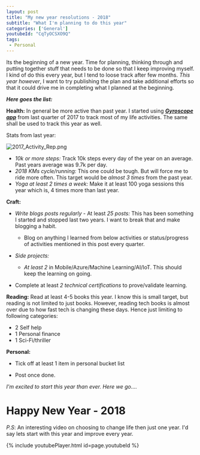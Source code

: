 ```yaml
---
layout: post
title: "My new year resolutions - 2018"
subtitle: "What I'm planning to do this year"
categories: ['General']
youtubeId: "CqTyOCSXO9Q"
tags:
 - Personal
---
```


Its the beginning of a new year. Time for planning, thinking through and putting together stuff that needs to be done so that I keep improving myself. I kind of do this every year, but I tend to loose track after few months. _This year however_, I want to try publishing the plan and take additional efforts so that it could drive me in completing what I planned at the beginning.

***Here goes the list:***

**Health:**
In general be more active than past year. I started using ***[Gyroscope app](https://gyrosco.pe/)*** from last quarter of 2017 to track most of my life activities. The same shall be used to track this year as well.  

Stats from last year:

![2017_Activity_Rep.png]({{site.baseurl}}/img/2017_Activity_Rep.png)

 - *10k or more steps:* Track 10k steps every day of the year on an average.  Past years average was 9.7k per day.
 - *2018 KMs cycle/running:* This one could be tough. But will force me to ride more often. This target would be _almost 3 times_ from the past year.
 - *Yoga at least 2 times a week:* Make it at least 100 yoga sessions this year which is, 4 times more than last year. 

 

**Craft:** 
* _Write blogs posts regularly_ - At least *25 posts:* This has been something I started and stopped last two years. I want to break that and make blogging a habit.
  - Blog on anything I learned from below activities or status/progress of activities mentioned in this post every quarter.

* _Side projects:_
  - *At least 2* in Mobile/Azure/Machine Learning/AI/IoT. This should keep the learning on going.

* Complete at least *2 technical certifications* to prove/validate learning.

**Reading:**
Read at least 4-5 books this year. I know this is small target, but reading is not limited to just books. However, reading tech books is almost over due to how fast tech is changing these days. Hence just limiting to following categories:
  - 2 Self help
  - 1 Personal finance
  - 1 Sci-Fi/thriller

**Personal:**
* Tick off at least 1 item in personal bucket list
 - Post once done.

_I'm excited to start this year than ever. Here we go...._

# Happy New Year - 2018 #

_P.S_: An interesting video on choosing to change life then just one year. I'd say lets start with this year and improve every year.

{% include youtubePlayer.html id=page.youtubeId %}